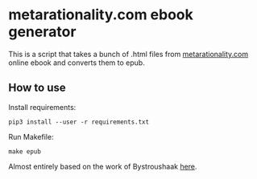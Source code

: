 # metarationality.com ebook generator

This is a script that takes a bunch of .html files from [metarationality.com](https://metarationality.com/) online ebook and converts them to epub.

## How to use

Install requirements:

    pip3 install --user -r requirements.txt

Run Makefile:

    make epub

Almost entirely based on the work of Bystroushaak [here](https://github.com/Bystroushaak/meaningness.com_epub_generator).
